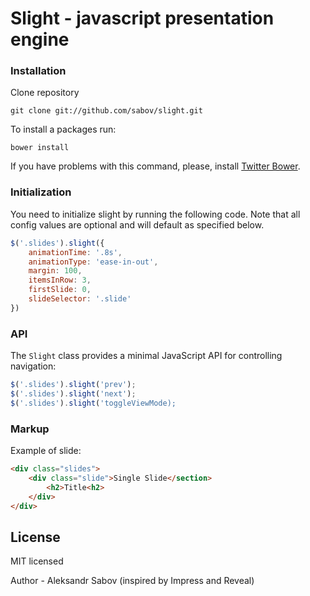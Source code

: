 **Slight** - javascript presentation engine
==================

### Installation

Clone repository

    git clone git://github.com/sabov/slight.git

To install a packages run:

    bower install

If you have problems with this command, please, install [Twitter Bower](http://twitter.github.com/bower/).

### Initialization

You need to initialize slight by running the following
code. Note that all config values are optional and will default as specified
below.

```javascript
$('.slides').slight({
    animationTime: '.8s',
    animationType: 'ease-in-out',
    margin: 100,
    itemsInRow: 3,
    firstSlide: 0,
    slideSelector: '.slide'
})
```

### API

The ``Slight`` class provides a minimal JavaScript API for controlling
navigation:

```javascript
$('.slides').slight('prev');
$('.slides').slight('next');
$('.slides').slight('toggleViewMode);
```
### Markup

Example of slide:

```html
<div class="slides">
    <div class="slide">Single Slide</section>
        <h2>Title<h2>
    </div>
</div>
```

## License

MIT licensed

Author - Aleksandr Sabov (inspired by Impress and Reveal)

